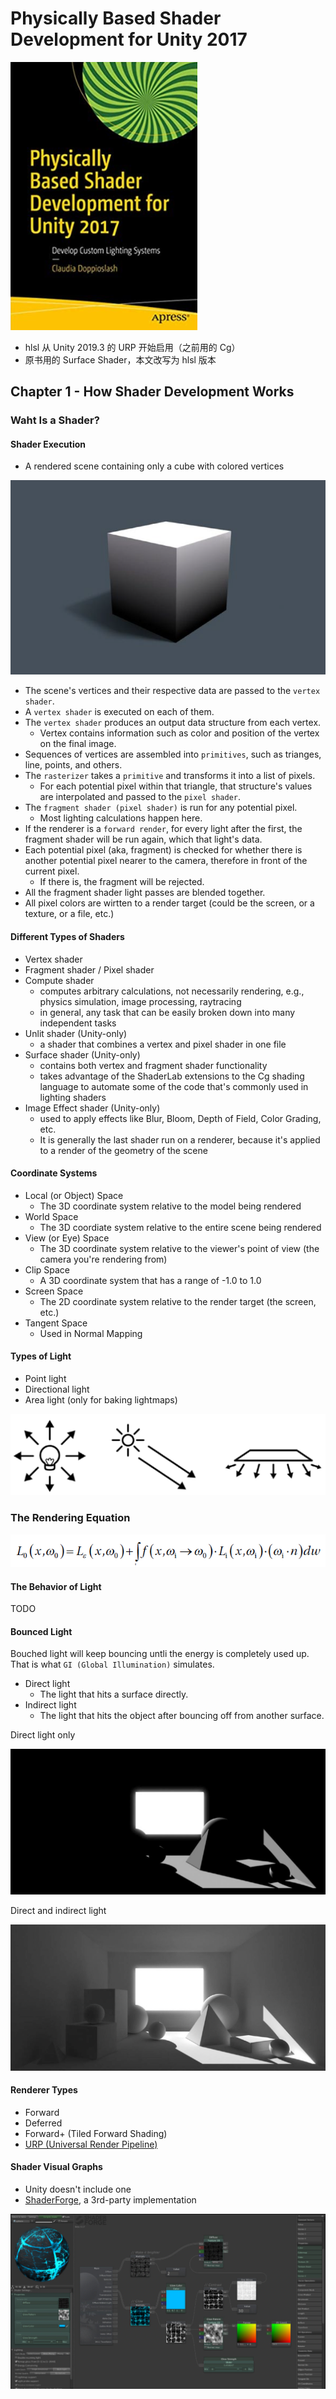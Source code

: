 # Physically Based Shader Development for Unity 2017

![](images/2020_11_19_physically_based_shader_development_for_unity_2017/cover.png)

* hlsl 从 Unity 2019.3 的 URP 开始启用（之前用的 Cg）
* 原书用的 Surface Shader，本文改写为 hlsl 版本


## Chapter 1 - How Shader Development Works


### Waht Is a Shader?

#### Shader Execution

* A rendered scene containing only a cube with colored vertices

![](images/2020_11_19_physically_based_shader_development_for_unity_2017/a_scene_with_a_cube.png)

* The scene's vertices and their respective data are passed to the `vertex shader`.
* A `vertex shader` is executed on each of them.
* The `vertex shader` produces an output data structure from each vertex.
  * Vertex contains information such as color and position of the vertex on the final image.
* Sequences of vertices are assembled into `primitives`, such as trianges, line, points, and others.
* The `rasterizer` takes a `primitive` and transforms it into a list of pixels.
  * For each potential pixel within that triangle, that structure's values are interpolated and passed to the `pixel shader`.
* The `fragment shader (pixel shader)` is run for any potential pixel.
  * Most lighting calculations happen here.
* If the renderer is a `forward render`, for every light after the first, the fragment shader will be run again, which that light's data.
* Each potential pixel (aka, fragment) is checked for whether there is another potential pixel nearer to the camera, therefore in front of the current pixel.
  * If there is, the fragment will be rejected.
* All the fragment shader light passes are blended together.
* All pixel colors are wirtten to a render target (could be the screen, or a texture, or a file, etc.)

#### Different Types of Shaders

* Vertex shader
* Fragment shader / Pixel shader
* Compute shader
  * computes arbitrary calculations, not necessarily rendering, e.g., physics simulation, image processing, raytracing
  * in general, any task that can be easily broken down into many independent tasks
* Unlit shader (Unity-only)
  * a shader that combines a vertex and pixel shader in one file
* Surface shader (Unity-only)
  * contains both vertex and fragment shader functionality
  * takes advantage of the ShaderLab extensions to the Cg shading language to automate some of the code that's commonly used in lighting shaders
* Image Effect shader (Unity-only)
  * used to apply effects like Blur, Bloom, Depth of Field, Color Grading, etc.
  * It is generally the last shader run on a renderer, because it's applied to a render of the geometry of the scene

#### Coordinate Systems

* Local (or Object) Space
  * The 3D coordinate system relative to the model being rendered
* World Space
  * The 3D coordiate system relative to the entire scene being rendered
* View (or Eye) Space
  * The 3D coordinate system relative to the viewer's point of view (the camera you're rendering from)
* Clip Space
  * A 3D coordinate system that has a range of -1.0 to 1.0
* Screen Space
  * The 2D coordinate system relative to the render target (the screen, etc.)
* Tangent Space
  * Used in Normal Mapping

#### Types of Light

* Point light
* Directional light
* Area light (only for baking lightmaps)

![](images/2020_11_19_physically_based_shader_development_for_unity_2017/types_of_light.png)


### The Rendering Equation

![](images/2020_11_19_physically_based_shader_development_for_unity_2017/rendering_equation.png)

#### The Behavior of Light

TODO

#### Bounced Light

Bouched light will keep bouncing untli the energy is completely used up. That is what `GI (Global Illumination)` simulates.

* Direct light
  * The light that hits a surface directly.
* Indirect light
  * The light that hits the object after bouncing off from another surface.

Direct light only

![](images/2020_11_19_physically_based_shader_development_for_unity_2017/direct_light_only.png)

Direct and indirect light

![](images/2020_11_19_physically_based_shader_development_for_unity_2017/direct_and_indirect_light.png)

#### Renderer Types

* Forward
* Deferred
* Forward+ (Tiled Forward Shading)
* [URP (Universal Render Pipeline)][2]

#### Shader Visual Graphs

* Unity doesn't include one
* [ShaderForge][1], a 3rd-party implementation

![](images/2020_11_19_physically_based_shader_development_for_unity_2017/shader_forge.png)




[1]:https://acegikmo.com/shaderforge/
[2]:https://docs.unity3d.com/Packages/com.unity.render-pipelines.universal@10.1/manual/index.html
